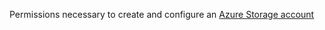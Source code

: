 <span>Permissions necessary to create and configure
an <a href='https://docs.microsoft.com/en-us/azure/storage'>Azure Storage account</a></span>